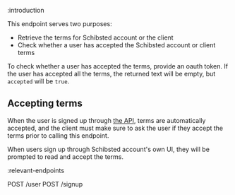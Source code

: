 :introduction

This endpoint serves two purposes:

* Retrieve the terms for Schibsted account or the client
* Check whether a user has accepted the Schibsted account or client terms

To check whether a user has accepted the terms, provide an oauth token. If the
user has accepted all the terms, the returned text will be empty, but `accepted`
will be `true`.

## Accepting terms

When the user is signed up through [the API](/endpoints/POST/signup/), terms
are automatically accepted, and the client must make sure to ask the user if
they accept the terms prior to calling this endpoint.

When users sign up through Schibsted account's own UI, they will be prompted to read and
accept the terms.

:relevant-endpoints

POST /user
POST /signup

